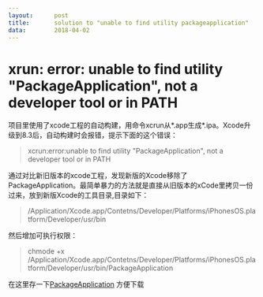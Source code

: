 ```yaml
---
layout:      post
title:       solution to "unable to find utility packageapplication"
data:        2018-04-02
---
```


# xrun: error: unable to find utility "PackageApplication", not a developer tool or in PATH

项目里使用了xcode工程的自动构建，用命令xcrun从*.app生成*.ipa。Xcode升级到8.3后，自动构建时会报错，提示下面的这个错误：

> xcrun:error:unable to find utility "PackageApplication", not a developer tool or in PATH

通过对比新旧版本的xcode工程，发现新版的Xcode移除了PackageApplication。最简单暴力的方法就是直接从旧版本的xCode里拷贝一份过来，放到新版Xcode的工具目录,目录如下：
> /Application/Xcode.app/Contetns/Developer/Platforms/iPhonesOS.platform/Developer/usr/bin

然后增加可执行权限：

> chmode +x /Application/Xcode.app/Contetns/Developer/Platforms/iPhonesOS.platform/Developer/usr/bin/PackageApplication

在这里存一下[PackageApplication](packages/PackageApplication.zip) 方便下载




